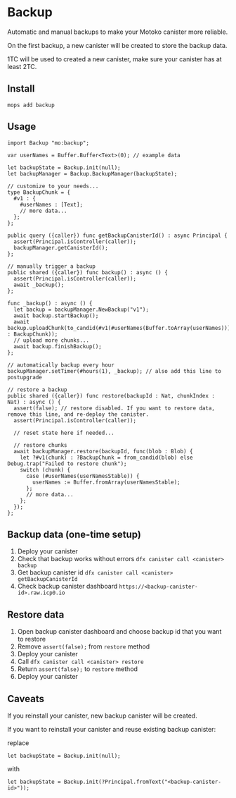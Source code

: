 # Backup

Automatic and manual backups to make your Motoko canister more reliable.

On the first backup, a new canister will be created to store the backup data.

1TC will be used to created a new canister, make sure your canister has at least 2TC.

## Install
```
mops add backup
```

## Usage
```motoko
import Backup "mo:backup";

var userNames = Buffer.Buffer<Text>(0); // example data

let backupState = Backup.init(null);
let backupManager = Backup.BackupManager(backupState);

// customize to your needs...
type BackupChunk = {
  #v1 : {
    #userNames : [Text];
    // more data...
  };
};

public query ({caller}) func getBackupCanisterId() : async Principal {
  assert(Principal.isController(caller));
  backupManager.getCanisterId();
};

// manually trigger a backup
public shared ({caller}) func backup() : async () {
  assert(Principal.isController(caller));
  await _backup();
};

func _backup() : async () {
  let backup = backupManager.NewBackup("v1");
  await backup.startBackup();
  await backup.uploadChunk(to_candid(#v1(#userNames(Buffer.toArray(userNames))) : BackupChunk));
  // upload more chunks...
  await backup.finishBackup();
};

// automatically backup every hour
backupManager.setTimer(#hours(1), _backup); // also add this line to postupgrade

// restore a backup
public shared ({caller}) func restore(backupId : Nat, chunkIndex : Nat) : async () {
  assert(false); // restore disabled. If you want to restore data, remove this line, and re-deploy the canister.
  assert(Principal.isController(caller));

  // reset state here if needed...

  // restore chunks
  await backupManager.restore(backupId, func(blob : Blob) {
    let ?#v1(chunk) : ?BackupChunk = from_candid(blob) else Debug.trap("Failed to restore chunk");
    switch (chunk) {
      case (#userNames(userNamesStable)) {
        userNames := Buffer.fromArray(userNamesStable);
      };
      // more data...
    };
  });
};
```

## Backup data (one-time setup)

1. Deploy your canister
2. Check that backup works without errors `dfx canister call <canister> backup`
3. Get backup canister id `dfx canister call <canister> getBackupCanisterId`
4. Check backup canister dashboard `https://<backup-canister-id>.raw.icp0.io`

## Restore data
1. Open backup canister dashboard and choose backup id that you want to restore
2. Remove `assert(false);` from `restore` method
3. Deploy your canister
4. Call `dfx canister call <canister> restore`
5. Return `assert(false);` to `restore` method
3. Deploy your canister

## Caveats

If you reinstall your canister, new backup canister will be created.

If you want to reinstall your canister and reuse existing backup canister:

replace
```motoko
let backupState = Backup.init(null);
```
with
```motoko
let backupState = Backup.init(?Principal.fromText("<backup-canister-id>"));
```